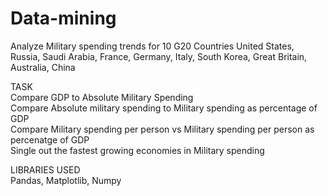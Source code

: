 # Data-mining
Analyze Military spending trends for 10 G20 Countries  United States, Russia, Saudi Arabia, France, Germany, Italy, South Korea, Great Britain, Australia, China  

TASK   
Compare  GDP to Absolute Military Spending     
Compare Absolute military spending to Military spending as percentage of GDP      
Compare Military spending per person vs Military spending per person as percenatge of GDP     
Single out the fastest growing economies in Military spending  

LIBRARIES USED     
Pandas, Matplotlib, Numpy   
